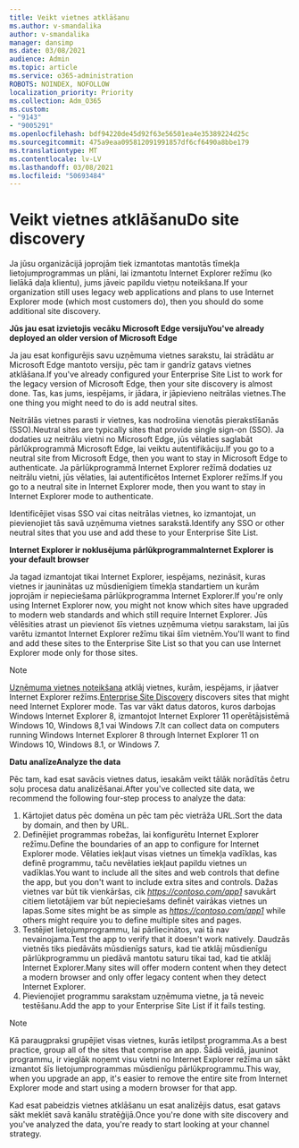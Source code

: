```yaml
---
title: Veikt vietnes atklāšanu
ms.author: v-smandalika
author: v-smandalika
manager: dansimp
ms.date: 03/08/2021
audience: Admin
ms.topic: article
ms.service: o365-administration
ROBOTS: NOINDEX, NOFOLLOW
localization_priority: Priority
ms.collection: Adm_O365
ms.custom:
- "9143"
- "9005291"
ms.openlocfilehash: bdf94220de45d92f63e56501ea4e35389224d25c
ms.sourcegitcommit: 475a9eaa095812091991857df6cf6490a8bbe179
ms.translationtype: MT
ms.contentlocale: lv-LV
ms.lasthandoff: 03/08/2021
ms.locfileid: "50693484"
---
```

# <a name="do-site-discovery"></a><span data-ttu-id="b6816-102">Veikt vietnes atklāšanu</span><span class="sxs-lookup"><span data-stu-id="b6816-102">Do site discovery</span></span>

<span data-ttu-id="b6816-103">Ja jūsu organizācijā joprojām tiek izmantotas mantotās tīmekļa lietojumprogrammas un plāni, lai izmantotu Internet Explorer režīmu (ko lielākā daļa klientu), jums jāveic papildu vietņu noteikšana.</span><span class="sxs-lookup"><span data-stu-id="b6816-103">If your organization still uses legacy web applications and plans to use Internet Explorer mode (which most customers do), then you should do some additional site discovery.</span></span>

<span data-ttu-id="b6816-104">**Jūs jau esat izvietojis vecāku Microsoft Edge versiju**</span><span class="sxs-lookup"><span data-stu-id="b6816-104">**You've already deployed an older version of Microsoft Edge**</span></span>

<span data-ttu-id="b6816-105">Ja jau esat konfigurējis savu uzņēmuma vietnes sarakstu, lai strādātu ar Microsoft Edge mantoto versiju, pēc tam ir gandrīz gatavs vietnes atklāšana.</span><span class="sxs-lookup"><span data-stu-id="b6816-105">If you've already configured your Enterprise Site List to work for the legacy version of Microsoft Edge, then your site discovery is almost done.</span></span> <span data-ttu-id="b6816-106">Tas, kas jums, iespējams, ir jādara, ir jāpievieno neitrālas vietnes.</span><span class="sxs-lookup"><span data-stu-id="b6816-106">The one thing you might need to do is add neutral sites.</span></span>

<span data-ttu-id="b6816-107">Neitrālās vietnes parasti ir vietnes, kas nodrošina vienotās pierakstīšanās (SSO).</span><span class="sxs-lookup"><span data-stu-id="b6816-107">Neutral sites are typically sites that provide single sign-on (SSO).</span></span> <span data-ttu-id="b6816-108">Ja dodaties uz neitrālu vietni no Microsoft Edge, jūs vēlaties saglabāt pārlūkprogrammā Microsoft Edge, lai veiktu autentifikāciju.</span><span class="sxs-lookup"><span data-stu-id="b6816-108">If you go to a neutral site from Microsoft Edge, then you want to stay in Microsoft Edge to authenticate.</span></span> <span data-ttu-id="b6816-109">Ja pārlūkprogrammā Internet Explorer režīmā dodaties uz neitrālu vietni, jūs vēlaties, lai autentificētos Internet Explorer režīms.</span><span class="sxs-lookup"><span data-stu-id="b6816-109">If you go to a neutral site in Internet Explorer mode, then you want to stay in Internet Explorer mode to authenticate.</span></span>

<span data-ttu-id="b6816-110">Identificējiet visas SSO vai citas neitrālas vietnes, ko izmantojat, un pievienojiet tās savā uzņēmuma vietnes sarakstā.</span><span class="sxs-lookup"><span data-stu-id="b6816-110">Identify any SSO or other neutral sites that you use and add these to your Enterprise Site List.</span></span>

<span data-ttu-id="b6816-111">**Internet Explorer ir noklusējuma pārlūkprogramma**</span><span class="sxs-lookup"><span data-stu-id="b6816-111">**Internet Explorer is your default browser**</span></span>

<span data-ttu-id="b6816-112">Ja tagad izmantojat tikai Internet Explorer, iespējams, nezināsit, kuras vietnes ir jauninātas uz mūsdienīgiem tīmekļa standartiem un kurām joprojām ir nepieciešama pārlūkprogramma Internet Explorer.</span><span class="sxs-lookup"><span data-stu-id="b6816-112">If you're only using Internet Explorer now, you might not know which sites have upgraded to modern web standards and which still require Internet Explorer.</span></span> <span data-ttu-id="b6816-113">Jūs vēlēsities atrast un pievienot šīs vietnes uzņēmuma vietņu sarakstam, lai jūs varētu izmantot Internet Explorer režīmu tikai šīm vietnēm.</span><span class="sxs-lookup"><span data-stu-id="b6816-113">You'll want to find and add these sites to the Enterprise Site List so that you can use Internet Explorer mode only for those sites.</span></span>

> [!NOTE]
> <span data-ttu-id="b6816-114">[Uzņēmuma vietnes noteikšana](https://docs.microsoft.com/internet-explorer/ie11-deploy-guide/collect-data-using-enterprise-site-discovery) atklāj vietnes, kurām, iespējams, ir jāatver Internet Explorer režīms.</span><span class="sxs-lookup"><span data-stu-id="b6816-114">[Enterprise Site Discovery](https://docs.microsoft.com/internet-explorer/ie11-deploy-guide/collect-data-using-enterprise-site-discovery) discovers sites that might need Internet Explorer mode.</span></span> <span data-ttu-id="b6816-115">Tas var vākt datus datoros, kuros darbojas Windows Internet Explorer 8, izmantojot Internet Explorer 11 operētājsistēmā Windows 10, Windows 8,1 vai Windows 7.</span><span class="sxs-lookup"><span data-stu-id="b6816-115">It can collect data on computers running Windows Internet Explorer 8 through Internet Explorer 11 on Windows 10, Windows 8.1, or Windows 7.</span></span>

<span data-ttu-id="b6816-116">**Datu analīze**</span><span class="sxs-lookup"><span data-stu-id="b6816-116">**Analyze the data**</span></span>

<span data-ttu-id="b6816-117">Pēc tam, kad esat savācis vietnes datus, iesakām veikt tālāk norādītās četru soļu procesa datu analizēšanai.</span><span class="sxs-lookup"><span data-stu-id="b6816-117">After you've collected site data, we recommend the following four-step process to analyze the data:</span></span>
1. <span data-ttu-id="b6816-118">Kārtojiet datus pēc domēna un pēc tam pēc vietrāža URL.</span><span class="sxs-lookup"><span data-stu-id="b6816-118">Sort the data by domain, and then by URL.</span></span>
2. <span data-ttu-id="b6816-119">Definējiet programmas robežas, lai konfigurētu Internet Explorer režīmu.</span><span class="sxs-lookup"><span data-stu-id="b6816-119">Define the boundaries of an app to configure for Internet Explorer mode.</span></span> <span data-ttu-id="b6816-120">Vēlaties iekļaut visas vietnes un tīmekļa vadīklas, kas definē programmu, taču nevēlaties iekļaut papildu vietnes un vadīklas.</span><span class="sxs-lookup"><span data-stu-id="b6816-120">You want to include all the sites and web controls that define the app, but you don't want to include extra sites and controls.</span></span> <span data-ttu-id="b6816-121">Dažas vietnes var būt tik vienkāršas, cik *https://contoso.com/app1* savukārt citiem lietotājiem var būt nepieciešams definēt vairākas vietnes un lapas.</span><span class="sxs-lookup"><span data-stu-id="b6816-121">Some sites might be as simple as *https://contoso.com/app1* while others might require you to define multiple sites and pages.</span></span>
3. <span data-ttu-id="b6816-122">Testējiet lietojumprogrammu, lai pārliecinātos, vai tā nav nevainojama.</span><span class="sxs-lookup"><span data-stu-id="b6816-122">Test the app to verify that it doesn't work natively.</span></span> <span data-ttu-id="b6816-123">Daudzās vietnēs tiks piedāvāts mūsdienīgs saturs, kad tie atklāj mūsdienīgu pārlūkprogrammu un piedāvā mantotu saturu tikai tad, kad tie atklāj Internet Explorer.</span><span class="sxs-lookup"><span data-stu-id="b6816-123">Many sites will offer modern content when they detect a modern browser and only offer legacy content when they detect Internet Explorer.</span></span>
4. <span data-ttu-id="b6816-124">Pievienojiet programmu sarakstam uzņēmuma vietne, ja tā neveic testēšanu.</span><span class="sxs-lookup"><span data-stu-id="b6816-124">Add the app to your Enterprise Site List if it fails testing.</span></span>

> [!NOTE]
> <span data-ttu-id="b6816-125">Kā paraugpraksi grupējiet visas vietnes, kurās ietilpst programma.</span><span class="sxs-lookup"><span data-stu-id="b6816-125">As a best practice, group all of the sites that comprise an app.</span></span> <span data-ttu-id="b6816-126">Šādā veidā, jauninot programmu, ir vieglāk noņemt visu vietni no Internet Explorer režīma un sākt izmantot šīs lietojumprogrammas mūsdienīgu pārlūkprogrammu.</span><span class="sxs-lookup"><span data-stu-id="b6816-126">This way, when you upgrade an app, it's easier to remove the entire site from Internet Explorer mode and start using a modern browser for that app.</span></span>

<span data-ttu-id="b6816-127">Kad esat pabeidzis vietnes atklāšanu un esat analizējis datus, esat gatavs sākt meklēt savā kanālu stratēģijā.</span><span class="sxs-lookup"><span data-stu-id="b6816-127">Once you're done with site discovery and you've analyzed the data, you're ready to start looking at your channel strategy.</span></span>

